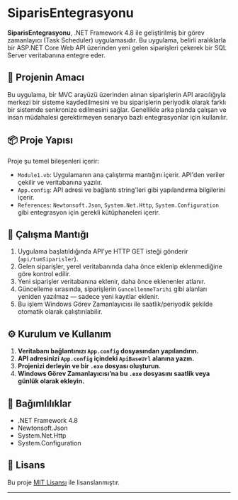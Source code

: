 # SiparisEntegrasyonu

**SiparisEntegrasyonu**, .NET Framework 4.8 ile geliştirilmiş bir görev zamanlayıcı (Task Scheduler) uygulamasıdır. Bu uygulama, belirli aralıklarla bir ASP.NET Core Web API üzerinden yeni gelen siparişleri çekerek bir SQL Server veritabanına entegre eder.

## 🧩 Projenin Amacı

Bu uygulama, bir MVC arayüzü üzerinden alınan siparişlerin API aracılığıyla merkezi bir sisteme kaydedilmesini ve bu siparişlerin periyodik olarak farklı bir sistemde senkronize edilmesini sağlar. Genellikle arka planda çalışan ve insan müdahalesi gerektirmeyen senaryo bazlı entegrasyonlar için kullanılır.

## 📦 Proje Yapısı

Proje şu temel bileşenleri içerir:

- `Module1.vb`: Uygulamanın ana çalıştırma mantığını içerir. API'den veriler çekilir ve veritabanına yazılır.
- `App.config`: API adresi ve bağlantı string'leri gibi yapılandırma bilgilerini içerir.
- `References`: `Newtonsoft.Json`, `System.Net.Http`, `System.Configuration` gibi entegrasyon için gerekli kütüphaneleri içerir.

## 🔄 Çalışma Mantığı

1. Uygulama başlatıldığında API'ye HTTP GET isteği gönderir (`api/tumSiparisler`).
2. Gelen siparişler, yerel veritabanında daha önce eklenip eklenmediğine göre kontrol edilir.
3. Yeni siparişler veritabanına eklenir, daha önce eklenenler atlanır.
4. Güncelleme sırasında, siparişlerin `GuncellenmeTarihi` gibi alanları yeniden yazılmaz — sadece yeni kayıtlar eklenir.
5. Bu işlem Windows Görev Zamanlayıcısı ile saatlik/periyodik şekilde otomatik olarak çalıştırılabilir.

## ⚙️ Kurulum ve Kullanım

1. **Veritabanı bağlantınızı `App.config` dosyasından yapılandırın.**
2. **API adresinizi `App.config` içindeki `ApiBaseUrl` alanına yazın.**
3. **Projenizi derleyin ve bir `.exe` dosyası oluşturun.**
4. **Windows Görev Zamanlayıcısı’na bu `.exe` dosyasını saatlik veya günlük olarak ekleyin.**

## 🔐 Bağımlılıklar

- .NET Framework 4.8
- Newtonsoft.Json
- System.Net.Http
- System.Configuration

## 📄 Lisans

Bu proje [MIT Lisansı](LICENSE) ile lisanslanmıştır.

---

